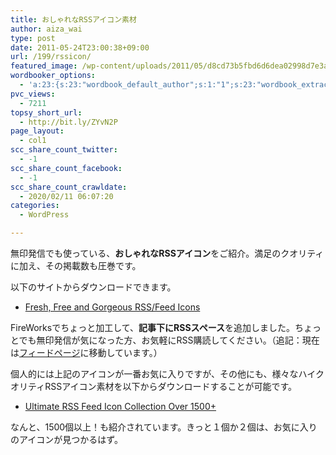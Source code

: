 ```yaml
---
title: おしゃれなRSSアイコン素材
author: aiza_wai
type: post
date: 2011-05-24T23:00:38+09:00
url: /199/rssicon/
featured_image: /wp-content/uploads/2011/05/d8cd73b5fbd6d6dea02998d7e3abe1cd.png
wordbooker_options:
  - 'a:23:{s:23:"wordbook_default_author";s:1:"1";s:23:"wordbook_extract_length";s:3:"256";s:26:"wordbooker_publish_default";s:2:"on";s:21:"wordbooker_like_width";s:3:"250";s:25:"wordbook_fbshare_location";s:3:"top";s:24:"wordbook_fblike_location";s:3:"top";s:22:"wordbook_fblike_action";s:9:"recommend";s:27:"wordbook_fblike_colorscheme";s:4:"dark";s:20:"wordbook_fblike_font";s:5:"arial";s:22:"wordbook_fblike_button";s:12:"button_count";s:21:"wordbook_fblike_faces";s:5:"false";s:18:"wordbook_attribute";s:12:"無印発信";s:29:"wordbook_republish_time_frame";s:2:"10";s:29:"wordbooker_status_update_text";s:35:": New blog post :  %title% - %link%";s:19:"wordbook_actionlink";s:3:"300";s:27:"wordbook_search_this_header";s:2:"on";s:32:"wordbook_description_meta_length";s:3:"350";s:20:"wordbook_comment_get";s:2:"on";s:21:"wordbook_comment_push";s:2:"on";s:18:"wordbook_page_post";s:4:"-100";s:18:"wordbook_orandpage";s:1:"2";s:24:"wordbooker_comment_email";s:18:"aiaiaiya@gmail.com";s:18:"wordbook_noncename";s:10:"7303c461f0";}'
pvc_views:
  - 7211
topsy_short_url:
  - http://bit.ly/ZYvN2P
page_layout:
  - col1
scc_share_count_twitter:
  - -1
scc_share_count_facebook:
  - -1
scc_share_count_crawldate:
  - 2020/02/11 06:07:20
categories:
  - WordPress

---
```

無印発信でも使っている、**おしゃれなRSSアイコン**をご紹介。満足のクオリティに加え、その掲載数も圧巻です。

<!--more-->

以下のサイトからダウンロードできます。

  * <a href="http://www.smashingmagazine.com/2008/04/01/fresh-free-and-gorgeous-rssfeed-icons/" target="_blank">Fresh, Free and Gorgeous RSS/Feed Icons</a>

FireWorksでちょっと加工して、**記事下にRSSスペース**を追加しました。ちょっとでも無印発信が気になった方、お気軽にRSS購読してください。（追記：現在は[フィードページ][1]に移動しています。）

個人的には上記のアイコンが一番お気に入りですが、その他にも、様々なハイクオリティRSSアイコン素材を以下からダウンロードすることが可能です。

  * <a href="http://creativenerds.co.uk/freebies/ultimate-rss-feed-icon-collection-over-1500/" target="_blank">Ultimate RSS Feed Icon Collection Over 1500+</a>

なんと、1500個以上！も紹介されています。きっと１個か２個は、お気に入りのアイコンが見つかるはず。

 [1]: https://mujiota.com/rss-regist/